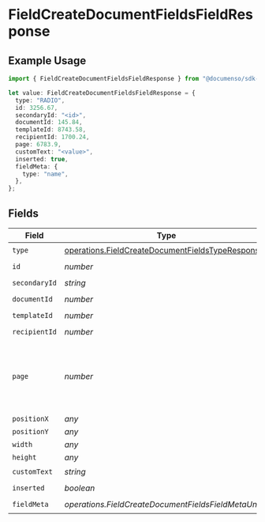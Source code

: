 # FieldCreateDocumentFieldsFieldResponse

## Example Usage

```typescript
import { FieldCreateDocumentFieldsFieldResponse } from "@documenso/sdk-typescript/models/operations";

let value: FieldCreateDocumentFieldsFieldResponse = {
  type: "RADIO",
  id: 3256.67,
  secondaryId: "<id>",
  documentId: 145.84,
  templateId: 8743.58,
  recipientId: 1700.24,
  page: 6783.9,
  customText: "<value>",
  inserted: true,
  fieldMeta: {
    type: "name",
  },
};
```

## Fields

| Field                                                                                                                | Type                                                                                                                 | Required                                                                                                             | Description                                                                                                          |
| -------------------------------------------------------------------------------------------------------------------- | -------------------------------------------------------------------------------------------------------------------- | -------------------------------------------------------------------------------------------------------------------- | -------------------------------------------------------------------------------------------------------------------- |
| `type`                                                                                                               | [operations.FieldCreateDocumentFieldsTypeResponse](../../models/operations/fieldcreatedocumentfieldstyperesponse.md) | :heavy_check_mark:                                                                                                   | N/A                                                                                                                  |
| `id`                                                                                                                 | *number*                                                                                                             | :heavy_check_mark:                                                                                                   | N/A                                                                                                                  |
| `secondaryId`                                                                                                        | *string*                                                                                                             | :heavy_check_mark:                                                                                                   | N/A                                                                                                                  |
| `documentId`                                                                                                         | *number*                                                                                                             | :heavy_check_mark:                                                                                                   | N/A                                                                                                                  |
| `templateId`                                                                                                         | *number*                                                                                                             | :heavy_check_mark:                                                                                                   | N/A                                                                                                                  |
| `recipientId`                                                                                                        | *number*                                                                                                             | :heavy_check_mark:                                                                                                   | N/A                                                                                                                  |
| `page`                                                                                                               | *number*                                                                                                             | :heavy_check_mark:                                                                                                   | The page number of the field on the document. Starts from 1.                                                         |
| `positionX`                                                                                                          | *any*                                                                                                                | :heavy_minus_sign:                                                                                                   | N/A                                                                                                                  |
| `positionY`                                                                                                          | *any*                                                                                                                | :heavy_minus_sign:                                                                                                   | N/A                                                                                                                  |
| `width`                                                                                                              | *any*                                                                                                                | :heavy_minus_sign:                                                                                                   | N/A                                                                                                                  |
| `height`                                                                                                             | *any*                                                                                                                | :heavy_minus_sign:                                                                                                   | N/A                                                                                                                  |
| `customText`                                                                                                         | *string*                                                                                                             | :heavy_check_mark:                                                                                                   | N/A                                                                                                                  |
| `inserted`                                                                                                           | *boolean*                                                                                                            | :heavy_check_mark:                                                                                                   | N/A                                                                                                                  |
| `fieldMeta`                                                                                                          | *operations.FieldCreateDocumentFieldsFieldMetaUnion*                                                                 | :heavy_check_mark:                                                                                                   | N/A                                                                                                                  |
